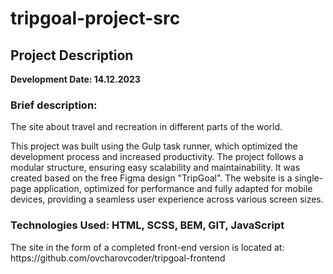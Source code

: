 # tripgoal-project-src
<h2>Project Description</h2>
<b>Development Date: 14.12.2023</b>
<h3>Brief description:</h3>
<p>The site about travel and recreation in different parts of the world.</p>
<p>This project was built using the Gulp task runner, which optimized the development process and increased productivity. The project follows a modular structure, ensuring easy scalability and maintainability. It was created based on the free Figma design "TripGoal". The website is a single-page application, optimized for performance and fully adapted for mobile devices, providing a seamless user experience across various screen sizes.</p>

<h3>Technologies Used: HTML, SCSS, BEM, GIT, JavaScript</h3>

<p>The site in the form of a completed front-end version is located at: https://github.com/ovcharovcoder/tripgoal-frontend</p>
